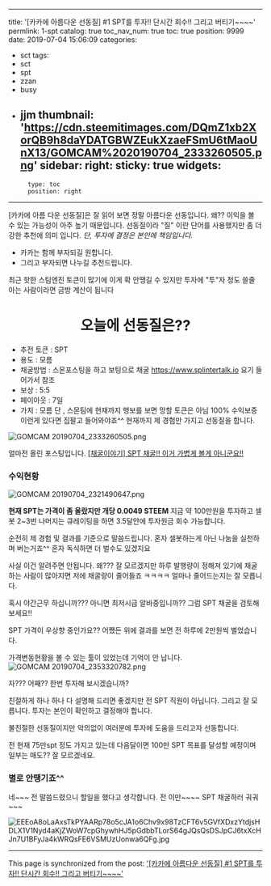 
---
title: '[카카에 아름다운 선동질] #1  SPT를 투자!! 단시간 회수!! 그리고 버티기~~~~'
permlink: 1-spt
catalog: true
toc_nav_num: true
toc: true
position: 9999
date: 2019-07-04 15:06:09
categories:
- sct
tags:
- sct
- spt
- zzan
- busy
- jjm
thumbnail: 'https://cdn.steemitimages.com/DQmZ1xb2XorQB9h8daYDATGBWZEukXzaeFSmU6tMaoUnX13/GOMCAM%2020190704_2333260505.png'
sidebar:
    right:
        sticky: true
widgets:
    -
        type: toc
        position: right
---


[카카에 아름 다운 선동질]은  잘  읽어 보면 정말 아름다운 선동입니다. 
왜?? 이익을 볼 수 있는 가능성이 아주 높기 때문입니다.
선동질이라 "질" 이란 단어를 사용했지만 좀 더 강한 추천에 의미 입니다.
*단, 투자에 결정은 본인에 책임입니다.*

- 카카는 함께 부자되길 원합니다. 
- 그리고 부자되면 나누길 추천드립니다.


최근 핫한 스팀엔진 토큰이 많기에 이게 확 안땡길 수 있지만
투자에 "투"자 정도 쓸줄 아는 사람이라면 금방 계산이 됩니다

#  <center>오늘에 선동질은??</center>

-  추전 토큰 : SPT
-  용도 : 모름
-  채굴방법 : 스몬포스팅을 하고 보팅으로 채굴
    https://www.splintertalk.io 요기 들어가서 참조
- 보상 :   5:5 
- 페이아웃 :  7일
- 가치 :  모름
   단 , 스몬팀에 현재까지 행보를 보면 망할 토큰은 아님
   100% 수익보증 이런게 있다면 집팔고 들어와야죠^^ 
   현재까지 제  경험만 가지고 선동질을 합니다. 

![GOMCAM 20190704_2333260505.png](https://cdn.steemitimages.com/DQmZ1xb2XorQB9h8daYDATGBWZEukXzaeFSmU6tMaoUnX13/GOMCAM%2020190704_2333260505.png)


얼마전 올린 포스팅입니다. 
[[채굴이야기] SPT 채굴!! 이거 가볍게 볼게 아니군요!!](https://www.steemcoinpan.com/sct/@kibumh/738cnx-spt)

### 수익현황
![GOMCAM 20190704_2321490647.png](https://cdn.steemitimages.com/DQmPdifa7aRBo1cxwHpDuuPekymoK9HbBvLSwed8BcNQG2S/GOMCAM%2020190704_2321490647.png)

**현재 SPT는 가격이 좀 올랐지만 개당 0.0049 STEEM** 지금
약 100만원을 투자하고 셀봇 2~3번 나머지는 큐레이팅을
하면 3.5달안에 투자원금 회수 가능합니다. 

순전히 제 경험 및 결과를 기준으로 말씀드립니다.
혼자 셀봇하는게 아닌 나눔을 실천하며 버는거죠^^ 
혼자 독식하면 더 벌수도 있겠지요

사실 이건 알려주면 안됩니다.  왜???  잘 모르겠지만 하루 발행량이 
정해져 있기에 채굴하는 사람이 많아지면 저에 채굴량이 줄어들죠 ㅋㅋㅋㅋ
얼마나 줄어드는지는 잘 모릅니다. 

혹시 야간근무 하십니까???
아니면 최저시급 알바중입니까?? 
그럼 SPT 채굴을 검토해 보세요!!

SPT 가격이 우상향 중인가요?? 
어쨌든 위에 결과를 보면 전 하루에 2만원씩 벌었습니다. 

가격변동현황을 볼 수 있는 툴이 있었는데 기억이 안 납니다.
![GOMCAM 20190704_2353320782.png](https://cdn.steemitimages.com/DQmdHYpvZcVtKSQ6NJ6SZjTmPA7zLwgrXpbNa2QueZYWZR6/GOMCAM%2020190704_2353320782.png)

자??? 어째??  한번 투자해 보시겠습니까?

친절하게 하나 하나 다 설명해 드리면 좋겠지만
전 SPT 직원이 아닙니다.  그리고 잘 모릅니다. 
투자는 본인이 확인하고 결정해야 합니다. 

불친절한 선동질이지만 악의없이 여러분에 투자에
도움을 드리고자 선동합니다. 

전 현재 75만spt 정도 가지고 있는데 다음달이면 100만 SPT
목표를 달성할 예정이며 일부는 매도?? 잘 모르겠네요.



### 별로 안땡기죠^^
네~~~ 전 말씀드렸으니 할일을 했다고 생각합니다.
전 이만~~~~ SPT 채굴하러 궈궈~~~ 

![EEEoA8oLaAxsTkPYAARp78o5cJA1o6Chv9x98TzCFT6v5GVfXDxzYtdjsHDLX1V1Nyd4aKjZWoW7cpGhywhHJ5pGdbbTLorS64gJQsQsDSJpCJ6txXcHJn7U1BFyJa4kWRQsFE6VSMUzUonwa6QFg.jpg](https://cdn.steemitimages.com/DQmcmfehBeR9ninhPoTKQBkcYRiLXxAY98atrMKPyxaKJ35/EEEoA8oLaAxsTkPYAARp78o5cJA1o6Chv9x98TzCFT6v5GVfXDxzYtdjsHDLX1V1Nyd4aKjZWoW7cpGhywhHJ5pGdbbTLorS64gJQsQsDSJpCJ6txXcHJn7U1BFyJa4kWRQsFE6VSMUzUonwa6QFg.jpg)

- - -

This page is synchronized from the post: ['[카카에 아름다운 선동질] #1  SPT를 투자!! 단시간 회수!! 그리고 버티기~~~~'](https://steemit.com/@kibumh/1-spt)
